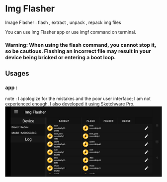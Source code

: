# Img Flasher
 
Image Flasher : flash , extract , unpack , repack img files

You can use Img Flasher app or use imgf command on terminal.
### Warning: When using the flash command, you cannot stop it, so be cautious. Flashing an incorrect file may result in your device being bricked or entering a boot loop.


## Usages

### app : 
note : I apologize for the mistakes and the poor user interface; I am not experienced enough. I also developed it using Sketchware Pro.
![Screenshot of a comment on a GitHub issue showing an image, added in the Markdown, of an Octocat smiling and raising a tentacle.](https://github.com/YasserNull/img-flasher/blob/main/Images/screenshot1.png)
